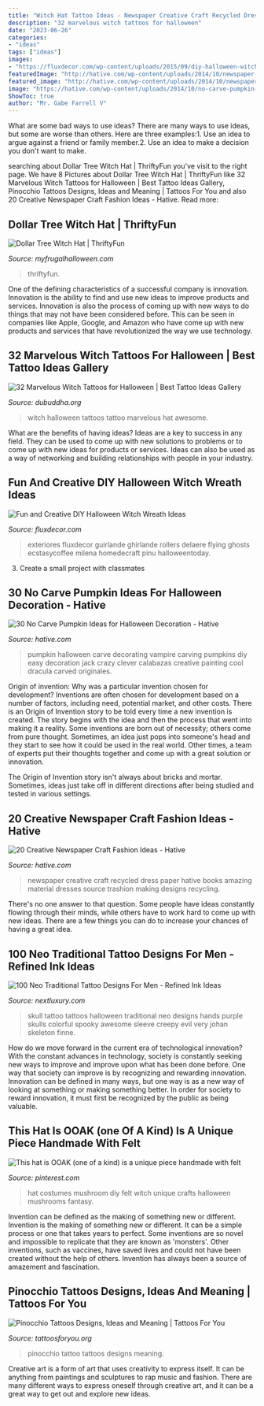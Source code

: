```yaml
---
title: "Witch Hat Tattoo Ideas - Newspaper Creative Craft Recycled Dress Paper Hative Books Amazing Material Dresses Source Trashion Making Designs Recycling"
description: "32 marvelous witch tattoos for halloween"
date: "2023-06-26"
categories:
- "ideas"
tags: ["ideas"]
images:
- "https://fluxdecor.com/wp-content/uploads/2015/09/diy-halloween-witch-wreaths/16-diy-halloween-witch-wreaths.jpg"
featuredImage: "http://hative.com/wp-content/uploads/2014/10/newspaper-craft-fashion-ideas/2-creative-newspaper-craft-fashion-ideas.jpg"
featured_image: "http://hative.com/wp-content/uploads/2014/10/newspaper-craft-fashion-ideas/2-creative-newspaper-craft-fashion-ideas.jpg"
image: "https://hative.com/wp-content/uploads/2014/10/no-carve-pumpkin-ideas/1-vampire-pumpkin.jpg"
ShowToc: true
author: "Mr. Gabe Farrell V"
---
```



What are some bad ways to use ideas?
There are many ways to use ideas, but some are worse than others. Here are three examples:1. Use an idea to argue against a friend or family member.2. Use an idea to make a decision you don't want to make.
	

		
searching about Dollar Tree Witch Hat | ThriftyFun you've visit to the right page. We have 8 Pictures about Dollar Tree Witch Hat | ThriftyFun like 32 Marvelous Witch Tattoos for Halloween | Best Tattoo Ideas Gallery, Pinocchio Tattoos Designs, Ideas and Meaning | Tattoos For You and also 20 Creative Newspaper Craft Fashion Ideas - Hative. Read more:
		
    
## Dollar Tree Witch Hat | ThriftyFun

<img loading=lazy src="https://img.thrfun.com/img/218/050/dollar_tree_witch_hat_9_x66.jpg" onerror="this.onerror=null;this.src='https://tse3.mm.bing.net/th?id=OIP.LkAm1AC1SIv1rREojiGqYQHaLH&amp;pid=15.1';" alt="Dollar Tree Witch Hat | ThriftyFun">

_Source: myfrugalhalloween.com_

>thriftyfun. 

	

One of the defining characteristics of a successful company is innovation. Innovation is the ability to find and use new ideas to improve products and services. Innovation is also the process of coming up with new ways to do things that may not have been considered before. This can be seen in companies like Apple, Google, and Amazon who have come up with new products and services that have revolutionized the way we use technology.

    
## 32 Marvelous Witch Tattoos For Halloween | Best Tattoo Ideas Gallery

<img loading=lazy src="http://www.dubuddha.org/wp-content/uploads/2015/11/tamarez_tattooer37-e1446368720545.jpg" onerror="this.onerror=null;this.src='https://tse4.mm.bing.net/th?id=OIP.aCNR2lKghWSmGxQtM6h0UAHaJQ&amp;pid=15.1';" alt="32 Marvelous Witch Tattoos for Halloween | Best Tattoo Ideas Gallery">

_Source: dubuddha.org_

>witch halloween tattoos tattoo marvelous hat awesome. 

	

What are the benefits of having ideas?
Ideas are a key to success in any field. They can be used to come up with new solutions to problems or to come up with new ideas for products or services. Ideas can also be used as a way of networking and building relationships with people in your industry.

    
## Fun And Creative DIY Halloween Witch Wreath Ideas

<img loading=lazy src="https://fluxdecor.com/wp-content/uploads/2015/09/diy-halloween-witch-wreaths/16-diy-halloween-witch-wreaths.jpg" onerror="this.onerror=null;this.src='https://tse4.mm.bing.net/th?id=OIP.806qC_lez4Ttypw2gDudnAHaQd&amp;pid=15.1';" alt="Fun and Creative DIY Halloween Witch Wreath Ideas">

_Source: fluxdecor.com_

>exteriores fluxdecor guirlande ghirlande rollers delaere flying ghosts ecstasycoffee milena homedecraft pinu halloweentoday. 

	

3. Create a small project with classmates

    
## 30 No Carve Pumpkin Ideas For Halloween Decoration - Hative

<img loading=lazy src="https://hative.com/wp-content/uploads/2014/10/no-carve-pumpkin-ideas/1-vampire-pumpkin.jpg" onerror="this.onerror=null;this.src='https://tse2.mm.bing.net/th?id=OIP.MQP-hpXgINJ8JhtXTF1mdQHaHa&amp;pid=15.1';" alt="30 No Carve Pumpkin Ideas for Halloween Decoration - Hative">

_Source: hative.com_

>pumpkin halloween carve decorating vampire carving pumpkins diy easy decoration jack crazy clever calabazas creative painting cool dracula carved originales. 

	

Origin of invention: Why was a particular invention chosen for development?
Inventions are often chosen for development based on a number of factors, including need, potential market, and other costs. There is an Origin of Invention story to be told every time a new invention is created. The story begins with the idea and then the process that went into making it a reality. 
Some inventions are born out of necessity; others come from pure thought. Sometimes, an idea just pops into someone's head and they start to see how it could be used in the real world. Other times, a team of experts put their thoughts together and come up with a great solution or innovation. 

The Origin of Invention story isn't always about bricks and mortar. Sometimes, ideas just take off in different directions after being studied and tested in various settings.

    
## 20 Creative Newspaper Craft Fashion Ideas - Hative

<img loading=lazy src="http://hative.com/wp-content/uploads/2014/10/newspaper-craft-fashion-ideas/2-creative-newspaper-craft-fashion-ideas.jpg" onerror="this.onerror=null;this.src='https://tse1.mm.bing.net/th?id=OIP.YABbSnoEV65VXtfJJdaXAgHaKv&amp;pid=15.1';" alt="20 Creative Newspaper Craft Fashion Ideas - Hative">

_Source: hative.com_

>newspaper creative craft recycled dress paper hative books amazing material dresses source trashion making designs recycling. 

	

There's no one answer to that question. Some people have ideas constantly flowing through their minds, while others have to work hard to come up with new ideas. There are a few things you can do to increase your chances of having a great idea.

    
## 100 Neo Traditional Tattoo Designs For Men - Refined Ink Ideas

<img loading=lazy src="http://nextluxury.com/wp-content/uploads/male-forearms-purple-skull-and-bony-hands-neo-traditional-tattoo.jpg" onerror="this.onerror=null;this.src='https://tse2.mm.bing.net/th?id=OIP.e4Nj_orq5W_0A335kmOl7wHaP2&amp;pid=15.1';" alt="100 Neo Traditional Tattoo Designs For Men - Refined Ink Ideas">

_Source: nextluxury.com_

>skull tattoo tattoos halloween traditional neo designs hands purple skulls colorful spooky awesome sleeve creepy evil very johan skeleton finne. 

	

How do we move forward in the current era of technological innovation? With the constant advances in technology, society is constantly seeking new ways to improve and improve upon what has been done before. One way that society can improve is by recognizing and rewarding innovation. Innovation can be defined in many ways, but one way is as a new way of looking at something or making something better. In order for society to reward innovation, it must first be recognized by the public as being valuable.

    
## This Hat Is OOAK (one Of A Kind) Is A Unique Piece Handmade With Felt

<img loading=lazy src="https://i.pinimg.com/736x/97/ea/24/97ea242471fef31763313f19501b866d.jpg" onerror="this.onerror=null;this.src='https://tse2.mm.bing.net/th?id=OIP.BjUIp4TLfXNrS8OuB3UR9AHaLH&amp;pid=15.1';" alt="This hat is OOAK (one of a kind) is a unique piece handmade with felt">

_Source: pinterest.com_

>hat costumes mushroom diy felt witch unique crafts halloween mushrooms fantasy. 

	

Invention can be defined as the making of something new or different.
Invention is the making of something new or different. It can be a simple process or one that takes years to perfect. Some inventions are so novel and impossible to replicate that they are known as 'monsters'. Other inventions, such as vaccines, have saved lives and could not have been created without the help of others. Invention has always been a source of amazement and fascination.

    
## Pinocchio Tattoos Designs, Ideas And Meaning | Tattoos For You

<img loading=lazy src="https://www.tattoosforyou.org/wp-content/uploads/2016/05/Pinocchio-Tattoo-Designs.jpg" onerror="this.onerror=null;this.src='https://tse3.mm.bing.net/th?id=OIP.oc2tQ_ethED4RC-p_H54nQAAAA&amp;pid=15.1';" alt="Pinocchio Tattoos Designs, Ideas and Meaning | Tattoos For You">

_Source: tattoosforyou.org_

>pinocchio tattoo tattoos designs meaning. 

	

Creative art is a form of art that uses creativity to express itself. It can be anything from paintings and sculptures to rap music and fashion. There are many different ways to express oneself through creative art, and it can be a great way to get out and explore new ideas.

